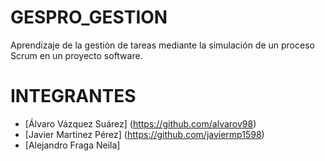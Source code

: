 # GESPRO_GESTION
Aprendizaje de la gestión de tareas mediante la simulación de un proceso Scrum en un proyecto software.

# INTEGRANTES

* [Álvaro Vázquez Suárez] (https://github.com/alvarov98)
* [Javier Martinez Pérez] (https://github.com/javiermp1598)
* [Alejandro Fraga Neila] 

